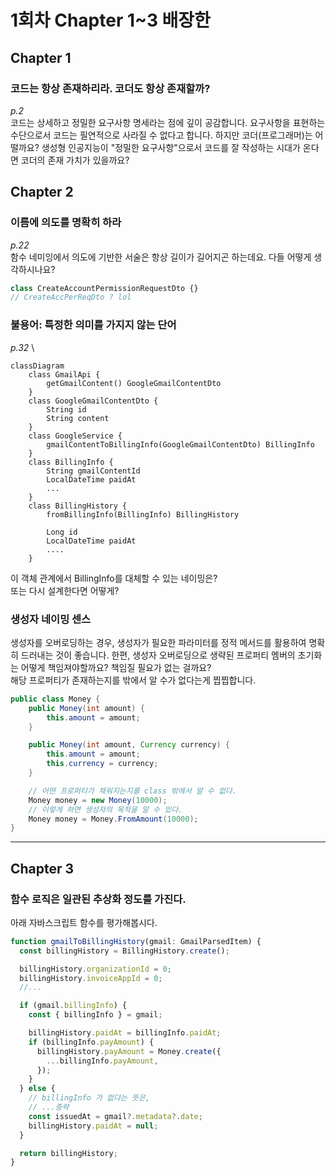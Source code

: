 # 1회차 Chapter 1~3 배장한

## Chapter 1
### 코드는 항상 존재하리라. 코더도 항상 존재할까?
*p.2* \
코드는 상세하고 정밀한 요구사항 명세라는 점에 깊이 공감합니다.
요구사항을 표현하는 수단으로서 코드는 필연적으로 사라질 수 없다고 합니다.
하지만 코더(프로그래머)는 어떨까요? 생성형 인공지능이 "정밀한 요구사항"으로서 코드를 잘 작성하는 시대가 온다면 코더의 존재 가치가 있을까요?


## Chapter 2
### 이름에 의도를 명확히 하라
*p.22* \
함수 네미잉에서 의도에 기반한 서술은 항상 길이가 길어지곤 하는데요. 다들 어떻게 생각하시나요? 
```javascript
class CreateAccountPermissionRequestDto {}
// CreateAccPerReqDto ? lol
```

### 불용어: 특정한 의미를 가지지 않는 단어 
*p.32* \
```mermaid
classDiagram
    class GmailApi {
        getGmailContent() GoogleGmailContentDto
    }
    class GoogleGmailContentDto {
        String id
        String content
    }
    class GoogleService {
        gmailContentToBillingInfo(GoogleGmailContentDto) BillingInfo
    }
    class BillingInfo {
        String gmailContentId
        LocalDateTime paidAt
        ...
    }
    class BillingHistory {
        fromBillingInfo(BillingInfo) BillingHistory
        
        Long id
        LocalDateTime paidAt
        ....
    }
```
이 객체 관계에서 BillingInfo를 대체할 수 있는 네이밍은? \
또는 다시 설계한다면 어떻게?



### 생성자 네이밍 센스
생성자를 오버로딩하는 경우, 생성자가 필요한 파라미터를 정적 메서드를 활용하여 명확히 드러내는 것이 좋습니다.
한편, 생성자 오버로딩으로 생략된 프로퍼티 멤버의 초기화는 어떻게 책임져야할까요? 책임질 필요가 없는 걸까요? \
해당 프로퍼티가 존재하는지를 밖에서 알 수가 없다는게 찝찝합니다.
```java
public class Money {
    public Money(int amount) {
        this.amount = amount;
    }

    public Money(int amount, Currency currency) {
        this.amount = amount;
        this.currency = currency;
    }

    // 어떤 프로퍼티가 채워지는지를 class 밖에서 알 수 없다.
    Money money = new Money(10000);
    // 이렇게 하면 생성자의 목적을 알 수 있다.
    Money money = Money.FromAmount(10000); 
}
```

---
## Chapter 3
### 함수 로직은 일관된 추상화 정도를 가진다.
아래 자바스크립트 함수를 평가해봅시다.
```javascript
function gmailToBillingHistory(gmail: GmailParsedItem) {
  const billingHistory = BillingHistory.create();

  billingHistory.organizationId = 0;
  billingHistory.invoiceAppId = 0;
  //...

  if (gmail.billingInfo) {
    const { billingInfo } = gmail;

    billingHistory.paidAt = billingInfo.paidAt;
    if (billingInfo.payAmount) {
      billingHistory.payAmount = Money.create({
        ...billingInfo.payAmount,
      });
    }
  } else {
    // billingInfo 가 없다는 뜻은,
    // ...중략
    const issuedAt = gmail?.metadata?.date;
    billingHistory.paidAt = null;
  }

  return billingHistory;
}
```